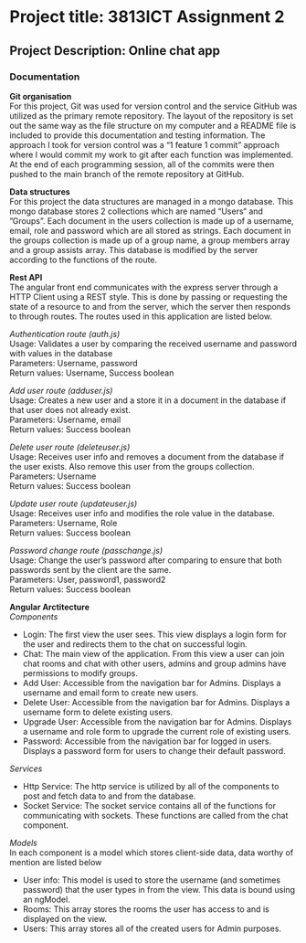 # Project title: 3813ICT Assignment 2
## Project Description: Online chat app
### Documentation
**Git organisation**  
For this project, Git was used for version control and the service GitHub was utilized as the primary remote repository. The layout of the repository is set out the same way as the file structure on my computer and a README file is included to provide this documentation and testing information. The approach I took for version control was a “1 feature 1 commit” approach where I would commit my work to git after each function was implemented. At the end of each programming session, all of the commits were then pushed to the main branch of the remote repository at GitHub. 

**Data structures**  
For this project the data structures are managed in a mongo database. This mongo database stores 2 collections which are named “Users“ and ”Groups”. Each document in the users collection is made up of a username, email, role and password which are all stored as strings. Each document in the groups collection is made up of a group name, a group members array and a group assists array. This database is modified by the server according to the functions of the route.

**Rest API**  
The angular front end communicates with the express server through a HTTP Client using a REST style. This is done by passing or requesting the state of a resource to and from the server, which the server then responds to through routes. The routes used in this application are listed below.

_Authentication route (auth.js)_  
Usage: Validates a user by comparing the received username and password with values in the database<br>
Parameters: Username, password<br>
Return values:  Username, Success boolean<br>

_Add user route (adduser.js)_  
Usage: Creates a new user and a store it in a document in the database if that user does not already exist.<br>
Parameters: Username, email<br>
Return values:  Success boolean<br>

_Delete user route (deleteuser.js)_  
Usage: Receives user info and removes a document from the database if the user exists. Also remove this user from the groups collection.<br>
Parameters: Username<br>
Return values:  Success boolean<br>

_Update user route (updateuser.js)_  
Usage: Receives user info and modifies the role value in the database.<br>
Parameters: Username, Role<br>
Return values:  Success boolean<br>

_Password change route (passchange.js)_  
Usage: Change the user’s password after comparing to ensure that both passwords sent by the client are the same.<br>
Parameters: User, password1, password2<br>
Return values:  Success boolean<br>

**Angular Arctitecture**  
_Components_  
* Login: The first view the user sees. This view displays a login form for the user and redirects them to the chat on successful login.
* Chat: The main view of the application. From this view a user can join chat rooms and chat with other users, admins and group admins have permissions to modify groups.
* Add User: Accessible from the navigation bar for Admins. Displays a username and email form to create new users.
* Delete User: Accessible from the navigation bar for Admins. Displays a username form to delete existing users.
* Upgrade User: Accessible from the navigation bar for Admins. Displays a username and role form to upgrade the current role of existing users.
* Password: Accessible from the navigation bar for logged in users. Displays a password form for users to change their default password.

_Services_  
* Http Service: The http service is utilized by all of the components to post and fetch data to and from the database.
* Socket Service: The socket service contains all of the functions for communicating with sockets. These functions are called from the chat component. 

_Models_  
In each component is a model which stores client-side data, data worthy of mention are listed below
* User info: This model is used to store the username (and sometimes password) that the user types in from the view. This data is bound using an ngModel.
* Rooms: This array stores the rooms the user has access to and is displayed on the view.
* Users: This array stores all of the created users for Admin purposes.
